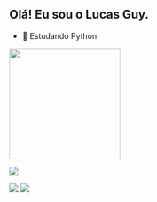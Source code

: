 ## Olá! Eu sou o Lucas Guy.
- 🌱 Estudando Python

  

<a href="https://github.com/gomesguy/convoychat">
  <img height=200 align="center" src="https://github-readme-stats.vercel.app/api/top-langs?username=gomesguy&layout=compact&langs_count=8&card_width=320" />
</a>

<div> 

  <a href="https://instagram.com/gomesguy" target="_blank"><img src="https://img.shields.io/badge/-Instagram-%23E4405F?style=for-the-badge&logo=instagram&logoColor=white" target="_blank"></a>
 
  <a href = "mailto:lucasguyg@gmail.com"><img src="https://img.shields.io/badge/-Gmail-%23333?style=for-the-badge&logo=gmail&logoColor=white" target="_blank"></a>
  <a href="https://www.linkedin.com/in/lucas-guy-60038415a/" target="_blank"><img src="https://img.shields.io/badge/-LinkedIn-%230077B5?style=for-the-badge&logo=linkedin&logoColor=white" target="_blank"></a> 
  
</div>
